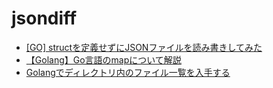 # jsondiff

- [[GO] structを定義せずにJSONファイルを読み書きしてみた](https://dev.classmethod.jp/articles/golang-json-read-and-write/)
- [【Golang】Go言語のmapについて解説](https://qiita.com/Kiyo_Karl2/items/6d8a5104f13577267be7)
- [Golangでディレクトリ内のファイル一覧を入手する](https://qiita.com/tanksuzuki/items/7866768c36e13f09eedb)
